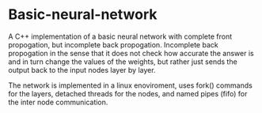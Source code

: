 # Basic-neural-network
A C++ implementation of a basic neural network with complete front propogation, but incomplete back propogation. Incomplete back propogation in the sense that it does not check how accurate the answer is and in turn change the values of the weights, but rather just sends the output back to the input nodes layer by layer.

The network is implemented in a linux enoviroment, uses fork() commands for the layers, detached threads for the nodes, and named pipes (fifo) for the inter node communication.
